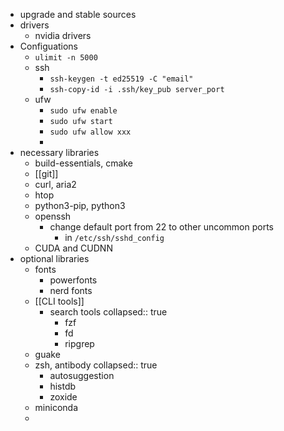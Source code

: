 - upgrade and stable sources
- drivers
	- nvidia drivers
- Configuations
	- `ulimit -n 5000`
	- ssh
		- `ssh-keygen -t ed25519 -C "email"`
		- `ssh-copy-id -i .ssh/key_pub server_port`
	- ufw
		- `sudo ufw enable`
		- `sudo ufw start`
		- `sudo ufw allow xxx`
		-
- necessary libraries
	- build-essentials, cmake
	- [[git]]
	- curl, aria2
	- htop
	- python3-pip, python3
	- openssh
		- change default port from 22 to other uncommon ports
			- in `/etc/ssh/sshd_config`
	- CUDA and CUDNN
- optional libraries
	- fonts
		- powerfonts
		- nerd fonts
	- [[CLI tools]]
		- search tools
		  collapsed:: true
			- fzf
			- fd
			- ripgrep
	- guake
	- zsh, antibody
	  collapsed:: true
		- autosuggestion
		- histdb
		- zoxide
	- miniconda
	-